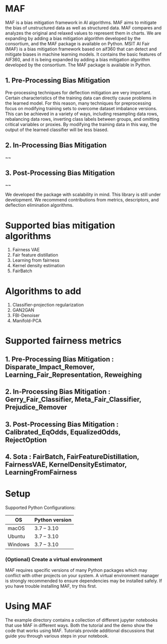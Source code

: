 # MAF

MAF is  a bias mitigation framework in AI algorithms.  MAF aims to mitigate the bias of unstructured data as well as structured data. MAF compares and analyzes the original and relaxed values to represent them in charts. We are expanding by adding a bias mitigation algorithm developed by the consortium, and the MAF package is available on Python. MSIT AI Fair (MAF) is a bias mitigation framework based on aif360 that can detect and mitigate biases in machine learning models. It contains the basic features of AIF360, and it is being expanded by adding a bias mitigation algorithm developed by the consortium. The MAF package is available in Python.

## 1. Pre-Processing Bias Mitigation
Pre-processing techniques for deflection mitigation are very important. Certain characteristics of the training data can directly cause problems in the learned model. For this reason, many techniques for preprocessing focus on modifying training sets to overcome dataset imbalance versions. This can be achieved in a variety of ways, including resampling data rows, rebalancing data rows, inverting class labels between groups, and omitting critical variables or proxies. By modifying the training data in this way, the output of the learned classifier will be less biased.
## 2. In-Processing Bias Mitigation
~~
## 3. Post-Processing Bias Mitigation
~~

We developed the package with scalability in mind. This library is still under development. We recommend contributions from metrics, descriptors, and deflection elimination algorithms.

# Supported bias mitigation algorithms
1. Fairness VAE
2. Fair feature distillation
3. Learning from fairness
4. Kernel density estimation
5. FairBatch

# Algorithms to add
1.  Classifier-projection regularization
2.  GAN2GAN
3.  FBI-Denoiser
4.  Manifold-PCA


# Supported fairness metrics
## 1. Pre-Processing Bias Mitigation : Disparate_Impact_Remover, Learning_Fair_Representation, Reweighing
## 2. In-Processing Bias Mitigation : Gerry_Fair_Classifier, Meta_Fair_Classifier, Prejudice_Remover
## 3. Post-Processing Bias Mitigation : Calibrated_EqOdds, EqualizedOdds, RejectOption
## 4. Sota : FairBatch, FairFeatureDistillation, FairnessVAE, KernelDensityEstimator, LearningFromFairness


# Setup
Supported Python Configurations:

| OS      | Python version |
| ------- | -------------- |
| macOS   | 3.7 – 3.10     |
| Ubuntu  | 3.7 – 3.10     |
| Windows | 3.7 – 3.10     |

### (Optional) Create a virtual environment

MAF requires specific versions of many Python packages which may conflict
with other projects on your system. A virtual environment manager is strongly
recommended to ensure dependencies may be installed safely. If you have trouble
installing MAF, try this first.


# Using MAF
The example directory contains a collection of different jupyter notebooks that use MAF in different ways. Both the tutorial and the demo show the code that works using MAF. Tutorials provide additional discussions that guide you through various steps in your notebook.
